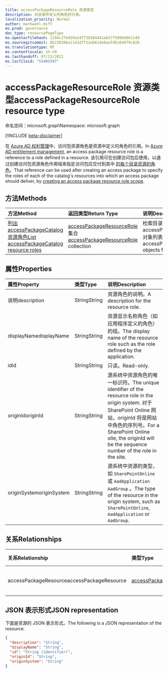 ```yaml
---
title: accessPackageResourceRole 资源类型
description: 对资源中定义的角色的引用。
localization_priority: Normal
author: markwahl-msft
ms.prod: governance
doc_type: resourcePageType
ms.openlocfilehash: 1194c27e929a14f738384441ab57f5090d8b1149
ms.sourcegitcommit: 8b23038be1141d7f22eb61de6aafdb16d4f9c826
ms.translationtype: MT
ms.contentlocale: zh-CN
ms.lasthandoff: 07/13/2021
ms.locfileid: "53401597"
---
```

# <a name="accesspackageresourcerole-resource-type"></a><span data-ttu-id="da1b2-103">accessPackageResourceRole 资源类型</span><span class="sxs-lookup"><span data-stu-id="da1b2-103">accessPackageResourceRole resource type</span></span>

<span data-ttu-id="da1b2-104">命名空间：microsoft.graph</span><span class="sxs-lookup"><span data-stu-id="da1b2-104">Namespace: microsoft.graph</span></span>

[!INCLUDE [beta-disclaimer](../../includes/beta-disclaimer.md)]

<span data-ttu-id="da1b2-105">在 [Azure AD 权利管理](entitlementmanagement-root.md)中，访问包资源角色是资源中定义的角色的引用。</span><span class="sxs-lookup"><span data-stu-id="da1b2-105">In [Azure AD entitlement management](entitlementmanagement-root.md), an access package resource role is a reference to a role defined in a resource.</span></span> <span data-ttu-id="da1b2-106">该引用可在创建访问包后使用，以通过创建访问包资源角色作用域来指定访问包应交付到其中 [的每个目录资源的角色](../api/accesspackage-post-accesspackageresourcerolescopes.md)。</span><span class="sxs-lookup"><span data-stu-id="da1b2-106">That reference can be used after creating an access package to specify the roles of each of the catalog's resources into which an access package should deliver, by [creating an access package resource role scope](../api/accesspackage-post-accesspackageresourcerolescopes.md).</span></span>

## <a name="methods"></a><span data-ttu-id="da1b2-107">方法</span><span class="sxs-lookup"><span data-stu-id="da1b2-107">Methods</span></span>

| <span data-ttu-id="da1b2-108">方法</span><span class="sxs-lookup"><span data-stu-id="da1b2-108">Method</span></span>       | <span data-ttu-id="da1b2-109">返回类型</span><span class="sxs-lookup"><span data-stu-id="da1b2-109">Return Type</span></span> | <span data-ttu-id="da1b2-110">说明</span><span class="sxs-lookup"><span data-stu-id="da1b2-110">Description</span></span> |
|:-------------|:------------|:------------|
| [<span data-ttu-id="da1b2-111">列出 accessPackageCatalog 资源角色</span><span class="sxs-lookup"><span data-stu-id="da1b2-111">List accessPackageCatalog resource roles</span></span>](../api/accesspackagecatalog-list-accesspackageresourceroles.md) | <span data-ttu-id="da1b2-112">[accessPackageResourceRole](accesspackageresourcerole.md) 集合</span><span class="sxs-lookup"><span data-stu-id="da1b2-112">[accessPackageResourceRole](accesspackageresourcerole.md) collection</span></span> | <span data-ttu-id="da1b2-113">检索目录的 accessPackageResourceRole 对象列表。</span><span class="sxs-lookup"><span data-stu-id="da1b2-113">Retrieve a list of accessPackageResourceRole objects for a catalog.</span></span> |

## <a name="properties"></a><span data-ttu-id="da1b2-114">属性</span><span class="sxs-lookup"><span data-stu-id="da1b2-114">Properties</span></span>

| <span data-ttu-id="da1b2-115">属性</span><span class="sxs-lookup"><span data-stu-id="da1b2-115">Property</span></span>     | <span data-ttu-id="da1b2-116">类型</span><span class="sxs-lookup"><span data-stu-id="da1b2-116">Type</span></span>        | <span data-ttu-id="da1b2-117">说明</span><span class="sxs-lookup"><span data-stu-id="da1b2-117">Description</span></span> |
|:-------------|:------------|:------------|
|<span data-ttu-id="da1b2-118">说明</span><span class="sxs-lookup"><span data-stu-id="da1b2-118">description</span></span>|<span data-ttu-id="da1b2-119">String</span><span class="sxs-lookup"><span data-stu-id="da1b2-119">String</span></span>|<span data-ttu-id="da1b2-120">资源角色的说明。</span><span class="sxs-lookup"><span data-stu-id="da1b2-120">A description for the resource role.</span></span>|
|<span data-ttu-id="da1b2-121">displayName</span><span class="sxs-lookup"><span data-stu-id="da1b2-121">displayName</span></span>|<span data-ttu-id="da1b2-122">String</span><span class="sxs-lookup"><span data-stu-id="da1b2-122">String</span></span>|<span data-ttu-id="da1b2-123">资源显示名称角色（如应用程序定义的角色）的组。</span><span class="sxs-lookup"><span data-stu-id="da1b2-123">The display name of the resource role such as the role defined by the application.</span></span>|
|<span data-ttu-id="da1b2-124">id</span><span class="sxs-lookup"><span data-stu-id="da1b2-124">id</span></span>|<span data-ttu-id="da1b2-125">String</span><span class="sxs-lookup"><span data-stu-id="da1b2-125">String</span></span>| <span data-ttu-id="da1b2-126">只读。</span><span class="sxs-lookup"><span data-stu-id="da1b2-126">Read-only.</span></span>|
|<span data-ttu-id="da1b2-127">originId</span><span class="sxs-lookup"><span data-stu-id="da1b2-127">originId</span></span>|<span data-ttu-id="da1b2-128">String</span><span class="sxs-lookup"><span data-stu-id="da1b2-128">String</span></span>|<span data-ttu-id="da1b2-129">源系统中资源角色的唯一标识符。</span><span class="sxs-lookup"><span data-stu-id="da1b2-129">The unique identifier of the resource role in the origin system.</span></span> <span data-ttu-id="da1b2-130">对于 SharePoint Online 网站，originId 将是网站中角色的序列号。</span><span class="sxs-lookup"><span data-stu-id="da1b2-130">For a SharePoint Online site, the originId will be the sequence number of the role in the site.</span></span> |
|<span data-ttu-id="da1b2-131">originSystem</span><span class="sxs-lookup"><span data-stu-id="da1b2-131">originSystem</span></span>|<span data-ttu-id="da1b2-132">String</span><span class="sxs-lookup"><span data-stu-id="da1b2-132">String</span></span>|<span data-ttu-id="da1b2-133">源系统中资源的类型，如 `SharePointOnline` 或 `AadApplication` `AadGroup` 。</span><span class="sxs-lookup"><span data-stu-id="da1b2-133">The type of the resource in the origin system, such as `SharePointOnline`, `AadApplication` or `AadGroup`.</span></span>|

## <a name="relationships"></a><span data-ttu-id="da1b2-134">关系</span><span class="sxs-lookup"><span data-stu-id="da1b2-134">Relationships</span></span>

| <span data-ttu-id="da1b2-135">关系</span><span class="sxs-lookup"><span data-stu-id="da1b2-135">Relationship</span></span> | <span data-ttu-id="da1b2-136">类型</span><span class="sxs-lookup"><span data-stu-id="da1b2-136">Type</span></span>        | <span data-ttu-id="da1b2-137">说明</span><span class="sxs-lookup"><span data-stu-id="da1b2-137">Description</span></span> |
|:-------------|:------------|:------------|
|<span data-ttu-id="da1b2-138">accessPackageResource</span><span class="sxs-lookup"><span data-stu-id="da1b2-138">accessPackageResource</span></span>|[<span data-ttu-id="da1b2-139">accessPackageResource</span><span class="sxs-lookup"><span data-stu-id="da1b2-139">accessPackageResource</span></span>](accesspackageresource.md)| <span data-ttu-id="da1b2-p103">只读。可为空。</span><span class="sxs-lookup"><span data-stu-id="da1b2-p103">Read-only. Nullable.</span></span>|

## <a name="json-representation"></a><span data-ttu-id="da1b2-142">JSON 表示形式</span><span class="sxs-lookup"><span data-stu-id="da1b2-142">JSON representation</span></span>

<span data-ttu-id="da1b2-143">下面是资源的 JSON 表示形式。</span><span class="sxs-lookup"><span data-stu-id="da1b2-143">The following is a JSON representation of the resource.</span></span>

<!-- {
  "blockType": "resource",
  "optionalProperties": [

  ],
  "@odata.type": "microsoft.graph.accessPackageResourceRole",
  "keyProperty": "id"
}-->

```json
{
  "description": "String",
  "displayName": "String",
  "id": "String (identifier)",
  "originId": "String",
  "originSystem": "String"
}
```

<!-- uuid: 16cd6b66-4b1a-43a1-adaf-3a886856ed98
2019-02-04 14:57:30 UTC -->
<!-- {
  "type": "#page.annotation",
  "description": "accessPackageResourceRole resource",
  "keywords": "",
  "section": "documentation",
  "tocPath": ""
}-->


